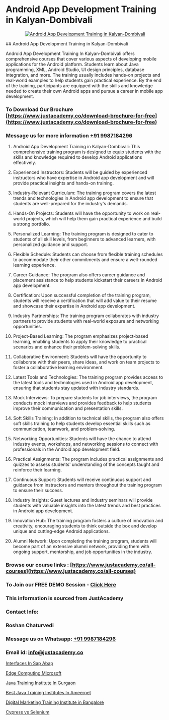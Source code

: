 # Android App Development Training in Kalyan-Dombivali

<p align="center">
  <a href="https://justacademy.co/course-detail/android-app-development">
    <img src="https://justacademy.co/storage2/course_image/1676635923_course_image.webp" alt="Android App Development Training in Kalyan-Dombivali">
  </a>
</p>
## Android App Development Training in Kalyan-Dombivali

Android App Development Training In Kalyan-Dombivali offers comprehensive courses that cover various aspects of developing mobile applications for the Android platform. Students learn about Java programming, XML, Android Studio, UI design principles, database integration, and more. The training usually includes hands-on projects and real-world examples to help students gain practical experience. By the end of the training, participants are equipped with the skills and knowledge needed to create their own Android apps and pursue a career in mobile app development.
### To Download Our Brochure [https://www.justacademy.co/download-brochure-for-free](https://www.justacademy.co/download-brochure-for-free)
### Message us for more information [+91 9987184296](https://api.whatsapp.com/send?phone=919987184296)
1) Android App Development Training in Kalyan-Dombivali:
This comprehensive training program is designed to equip students with the skills and knowledge required to develop Android applications effectively.

2) Experienced Instructors:
Students will be guided by experienced instructors who have expertise in Android app development and will provide practical insights and hands-on training.

3) Industry-Relevant Curriculum:
The training program covers the latest trends and technologies in Android app development to ensure that students are well-prepared for the industry's demands.

4) Hands-On Projects:
Students will have the opportunity to work on real-world projects, which will help them gain practical experience and build a strong portfolio.

5) Personalized Learning:
The training program is designed to cater to students of all skill levels, from beginners to advanced learners, with personalized guidance and support.

6) Flexible Schedule:
Students can choose from flexible training schedules to accommodate their other commitments and ensure a well-rounded learning experience.

7) Career Guidance:
The program also offers career guidance and placement assistance to help students kickstart their careers in Android app development.

8) Certification:
Upon successful completion of the training program, students will receive a certification that will add value to their resume and showcase their expertise in Android app development.

9) Industry Partnerships:
The training program collaborates with industry partners to provide students with real-world exposure and networking opportunities.

10) Project-Based Learning:
The program emphasizes project-based learning, enabling students to apply their knowledge to practical scenarios and enhance their problem-solving skills.

11) Collaborative Environment:
Students will have the opportunity to collaborate with their peers, share ideas, and work on team projects to foster a collaborative learning environment.

12) Latest Tools and Technologies:
The training program provides access to the latest tools and technologies used in Android app development, ensuring that students stay updated with industry standards.

13) Mock Interviews:
To prepare students for job interviews, the program conducts mock interviews and provides feedback to help students improve their communication and presentation skills.

14) Soft Skills Training:
In addition to technical skills, the program also offers soft skills training to help students develop essential skills such as communication, teamwork, and problem-solving.

15) Networking Opportunities:
Students will have the chance to attend industry events, workshops, and networking sessions to connect with professionals in the Android app development field.

16) Practical Assignments:
The program includes practical assignments and quizzes to assess students' understanding of the concepts taught and reinforce their learning.

17) Continuous Support:
Students will receive continuous support and guidance from instructors and mentors throughout the training program to ensure their success.

18) Industry Insights:
Guest lectures and industry seminars will provide students with valuable insights into the latest trends and best practices in Android app development.

19) Innovation Hub:
The training program fosters a culture of innovation and creativity, encouraging students to think outside the box and develop unique and cutting-edge Android applications.

20) Alumni Network:
Upon completing the training program, students will become part of an extensive alumni network, providing them with ongoing support, mentorship, and job opportunities in the industry.

### Browse our course links : [https://www.justacademy.co/all-courses](https://www.justacademy.co/all-courses) 
### To Join our FREE DEMO Session - [Click Here](https://www.justacademy.co/register-for-course-demo)


### This information is sourced from JustAcademy
### Contact Info:
### Roshan Chaturvedi
### Message us on Whatsapp: [+91 9987184296](https://api.whatsapp.com/send?phone=919987184296)
### Email id: [info@justacademy.co](mailto:info@justacademy.co)
                
[Interfaces In Sap Abap](https://www.linkedin.com/pulse/interfaces-sap-abap-justacademy-ahmedabad-0odze?trackingId=Wr50GAehY1gFeBlqfIL1lg%3D%3D&lipi=urn%3Ali%3Apage%3Ad_flagship3_company_admin%3BxdloyrkfRSS2djEHjqFAtQ%3D%3D)

[Edge Computing Microsoft](https://www.linkedin.com/pulse/edge-computing-microsoft-justacademy-pune-xmjtc?trackingId=jW8Gatjfk%2B5plWI%2Fj%2BLiLA%3D%3D&lipi=urn%3Ali%3Apage%3Ad_flagship3_company_admin%3BgZlONmXPQ3%2BLxo6frpA8RA%3D%3D)

[Java Training Institute In Gurgaon](https://medium.com/@kumarishimmi99/java-training-institute-in-gurgaon-6ec7b9189d96)

[Best Java Training Institutes In Ameerpet](https://medium.com/@namusn/best-java-training-institutes-in-ameerpet-f8c93dfcc833)

[Digital Marketing Training Institute in Bangalore](https://justacademyin.github.io/justacademy/digital-marketing-training-institute-in-bangalore)

[Cypress vs Selenium](https://justacademyin.github.io/justacademy/cypress-vs-selenium)

